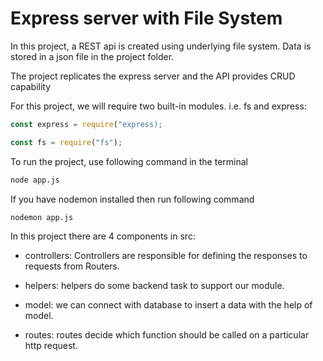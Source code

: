 
# Express server with File System

In this project, a REST api is created using underlying file system.
Data is stored in a json file in the project folder.

The project replicates the express server and the API provides CRUD capability

For this project, we will require two built-in modules. i.e. fs and express:
```javascript
const express = require("express);

const fs = require("fs");
 ```
To run the project, use following command in the terminal
```bash
node app.js
```
If you have nodemon installed then run following command
```bash
nodemon app.js
```
 In this project there are 4 components in src:
- controllers:
Controllers are responsible for defining the responses to requests from Routers.

- helpers:
helpers do some backend task to support our module.

- model:
we can connect with database to insert a data with the help of model.
  
- routes:
routes decide which function should be called on a particular http request.
